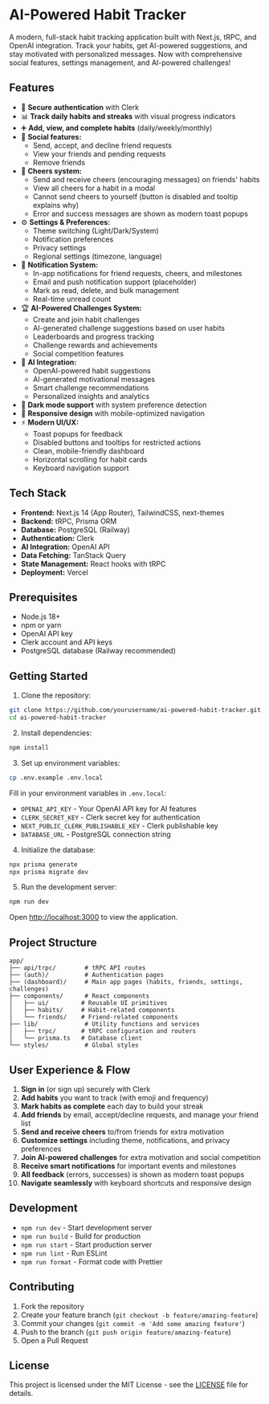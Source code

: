 # AI-Powered Habit Tracker

A modern, full-stack habit tracking application built with Next.js, tRPC, and OpenAI integration. Track your habits, get AI-powered suggestions, and stay motivated with personalized messages. Now with comprehensive social features, settings management, and AI-powered challenges!

## Features

- 🔐 **Secure authentication** with Clerk
- 📊 **Track daily habits and streaks** with visual progress indicators
- ➕ **Add, view, and complete habits** (daily/weekly/monthly)
- 👫 **Social features:**
  - Send, accept, and decline friend requests
  - View your friends and pending requests
  - Remove friends
- 🎉 **Cheers system:**
  - Send and receive cheers (encouraging messages) on friends' habits
  - View all cheers for a habit in a modal
  - Cannot send cheers to yourself (button is disabled and tooltip explains why)
  - Error and success messages are shown as modern toast popups
- ⚙️ **Settings & Preferences:**
  - Theme switching (Light/Dark/System)
  - Notification preferences
  - Privacy settings
  - Regional settings (timezone, language)
- 🔔 **Notification System:**
  - In-app notifications for friend requests, cheers, and milestones
  - Email and push notification support (placeholder)
  - Mark as read, delete, and bulk management
  - Real-time unread count
- 🏆 **AI-Powered Challenges System:**
  - Create and join habit challenges
  - AI-generated challenge suggestions based on user habits
  - Leaderboards and progress tracking
  - Challenge rewards and achievements
  - Social competition features
- 🤖 **AI Integration:**
  - OpenAI-powered habit suggestions
  - AI-generated motivational messages
  - Smart challenge recommendations
  - Personalized insights and analytics
- 🌙 **Dark mode support** with system preference detection
- 📱 **Responsive design** with mobile-optimized navigation
- ⚡ **Modern UI/UX:**
  - Toast popups for feedback
  - Disabled buttons and tooltips for restricted actions
  - Clean, mobile-friendly dashboard
  - Horizontal scrolling for habit cards
  - Keyboard navigation support

## Tech Stack

- **Frontend:** Next.js 14 (App Router), TailwindCSS, next-themes
- **Backend:** tRPC, Prisma ORM
- **Database:** PostgreSQL (Railway)
- **Authentication:** Clerk
- **AI Integration:** OpenAI API
- **Data Fetching:** TanStack Query
- **State Management:** React hooks with tRPC
- **Deployment:** Vercel

## Prerequisites

- Node.js 18+
- npm or yarn
- OpenAI API key
- Clerk account and API keys
- PostgreSQL database (Railway recommended)

## Getting Started

1. Clone the repository:

```bash
git clone https://github.com/yourusername/ai-powered-habit-tracker.git
cd ai-powered-habit-tracker
```

2. Install dependencies:

```bash
npm install
```

3. Set up environment variables:

```bash
cp .env.example .env.local
```

Fill in your environment variables in `.env.local`:

- `OPENAI_API_KEY` - Your OpenAI API key for AI features
- `CLERK_SECRET_KEY` - Clerk secret key for authentication
- `NEXT_PUBLIC_CLERK_PUBLISHABLE_KEY` - Clerk publishable key
- `DATABASE_URL` - PostgreSQL connection string

4. Initialize the database:

```bash
npx prisma generate
npx prisma migrate dev
```

5. Run the development server:

```bash
npm run dev
```

Open [http://localhost:3000](http://localhost:3000) to view the application.

## Project Structure

```
app/
├── api/trpc/        # tRPC API routes
├── (auth)/          # Authentication pages
├── (dashboard)/     # Main app pages (habits, friends, settings, challenges)
├── components/      # React components
│   ├── ui/         # Reusable UI primitives
│   ├── habits/     # Habit-related components
│   └── friends/    # Friend-related components
├── lib/             # Utility functions and services
│   ├── trpc/       # tRPC configuration and routers
│   └── prisma.ts   # Database client
└── styles/          # Global styles
```

## User Experience & Flow

1. **Sign in** (or sign up) securely with Clerk
2. **Add habits** you want to track (with emoji and frequency)
3. **Mark habits as complete** each day to build your streak
4. **Add friends** by email, accept/decline requests, and manage your friend list
5. **Send and receive cheers** to/from friends for extra motivation
6. **Customize settings** including theme, notifications, and privacy preferences
7. **Join AI-powered challenges** for extra motivation and social competition
8. **Receive smart notifications** for important events and milestones
9. **All feedback** (errors, successes) is shown as modern toast popups
10. **Navigate seamlessly** with keyboard shortcuts and responsive design

## Development

- `npm run dev` - Start development server
- `npm run build` - Build for production
- `npm run start` - Start production server
- `npm run lint` - Run ESLint
- `npm run format` - Format code with Prettier

## Contributing

1. Fork the repository
2. Create your feature branch (`git checkout -b feature/amazing-feature`)
3. Commit your changes (`git commit -m 'Add some amazing feature'`)
4. Push to the branch (`git push origin feature/amazing-feature`)
5. Open a Pull Request

## License

This project is licensed under the MIT License - see the [LICENSE](LICENSE) file for details.
